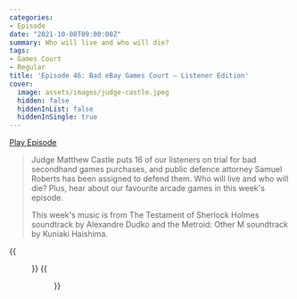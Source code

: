 ```yaml
---
categories:
- Episode
date: "2021-10-08T09:00:00Z"
summary: Who will live and who will die?
tags:
- Games Court
- Regular
title: 'Episode 46: Bad eBay Games Court – Listener Edition'
cover: 
  image: assets/images/judge-castle.jpeg
  hidden: false
  hiddenInList: false
  hiddenInSingle: true
---
```


[Play Episode](https://shows.acast.com/the-back-page-a-video-games-podcast/episodes/6249ec71be92a6001320e9ac)
> Judge Matthew Castle puts 16 of our listeners on trial for bad secondhand games purchases, and public defence attorney Samuel Roberts has been assigned to defend them. Who will live and who will die? Plus, hear about our favourite arcade games in this week's episode.
>
> This week's music is from The Testament of Sherlock Holmes soundtrack by Alexandre Dudko and the Metroid: Other M soundtrack by Kuniaki Haishima.

{{<figure 
    src="/assets/images/judge-castle.jpeg"
    alt="Judge Castle" >}}
{{<figure 
    src="/assets/images/caine-oh-no.jpeg"
    alt="Caine Oh No"
    caption="Image Credit: kraftcheese" >}}
